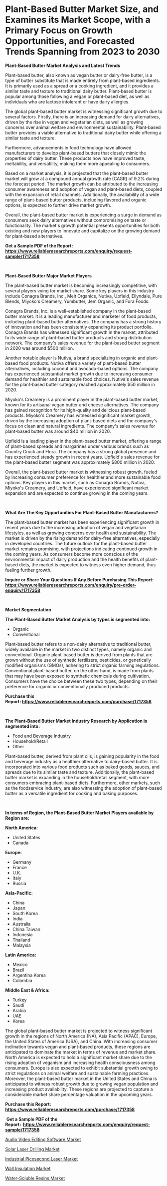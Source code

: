 <p><h1>Plant-Based Butter Market Size, and Examines its Market Scope, with a Primary Focus on Growth Opportunities, and Forecasted Trends Spanning from 2023 to 2030</h1></p><p><strong>Plant-Based Butter Market Analysis and Latest Trends</strong></p>
<p><p>Plant-based butter, also known as vegan butter or dairy-free butter, is a type of butter substitute that is made entirely from plant-based ingredients. It is primarily used as a spread or a cooking ingredient, and it provides a similar taste and texture to traditional dairy butter. Plant-based butter is popular among those following a vegan or plant-based diet, as well as individuals who are lactose intolerant or have dairy allergies.</p><p>The global plant-based butter market is witnessing significant growth due to several factors. Firstly, there is an increasing demand for dairy alternatives, driven by the rise in vegan and vegetarian diets, as well as growing concerns over animal welfare and environmental sustainability. Plant-based butter provides a viable alternative to traditional dairy butter while offering a similar taste and texture.</p><p>Furthermore, advancements in food technology have allowed manufacturers to develop plant-based butters that closely mimic the properties of dairy butter. These products now have improved taste, meltability, and versatility, making them more appealing to consumers.</p><p>Based on a market analysis, it is projected that the plant-based butter market will grow at a compound annual growth rate (CAGR) of 9.2% during the forecast period. The market growth can be attributed to the increasing consumer awareness and adoption of vegan and plant-based diets, coupled with the expansion of retail channels. Additionally, the availability of a wide range of plant-based butter products, including flavored and organic options, is expected to further drive market growth.</p><p>Overall, the plant-based butter market is experiencing a surge in demand as consumers seek dairy alternatives without compromising on taste or functionality. The market's growth potential presents opportunities for both existing and new players to innovate and capitalize on the growing demand for plant-based alternatives.</p></p>
<p><strong>Get a Sample PDF of the Report:&nbsp; <a href="https://www.reliableresearchreports.com/enquiry/request-sample/1717358">https://www.reliableresearchreports.com/enquiry/request-sample/1717358</a></strong></p>
<p>&nbsp;</p>
<p><strong>Plant-Based Butter Major Market Players</strong></p>
<p><p>The plant-based butter market is becoming increasingly competitive, with several players vying for market share. Some key players in this industry include Conagra Brands, Inc., Melt Organics, Nutiva, Upfield, Ellyndale, Pure Blends, Miyoko's Creamery, Yumbutter, Jem Organic, and Fora Foods.</p><p>Conagra Brands, Inc. is a well-established company in the plant-based butter market. It is a leading manufacturer and marketer of food products, including plant-based butter alternatives. The company has a strong history of innovation and has been consistently expanding its product portfolio. Conagra Brands has witnessed significant growth in the market, attributed to its wide range of plant-based butter products and strong distribution network. The company's sales revenue for the plant-based butter segment in 2020 was around $500 million.</p><p>Another notable player is Nutiva, a brand specializing in organic and plant-based food products. Nutiva offers a variety of plant-based butter alternatives, including coconut and avocado-based options. The company has experienced substantial market growth due to increasing consumer demand for healthier and sustainable food choices. Nutiva's sales revenue for the plant-based butter category reached approximately $50 million in 2020.</p><p>Miyoko's Creamery is a prominent player in the plant-based butter market, known for its artisanal vegan butter and cheese alternatives. The company has gained recognition for its high-quality and delicious plant-based products. Miyoko's Creamery has witnessed significant market growth, driven by the increasing adoption of plant-based diets and the company's focus on clean and natural ingredients. The company's sales revenue for plant-based butter was around $40 million in 2020.</p><p>Upfield is a leading player in the plant-based butter market, offering a range of plant-based spreads and margarines under various brands such as Country Crock and Flora. The company has a strong global presence and has experienced steady growth in recent years. Upfield's sales revenue for the plant-based butter segment was approximately $800 million in 2020.</p><p>Overall, the plant-based butter market is witnessing robust growth, fueled by increasing consumer preference for healthier and more sustainable food options. Key players in this market, such as Conagra Brands, Nutiva, Miyoko's Creamery, and Upfield, have experienced significant market expansion and are expected to continue growing in the coming years.</p></p>
<p>&nbsp;</p>
<p><strong>What Are The Key Opportunities For Plant-Based Butter Manufacturers?</strong></p>
<p><p>The plant-based butter market has been experiencing significant growth in recent years due to the increasing adoption of vegan and vegetarian lifestyles, as well as growing concerns over health and sustainability. The market is driven by the rising demand for dairy-free alternatives, especially in developed countries. The future outlook for the plant-based butter market remains promising, with projections indicating continued growth in the coming years. As consumers become more conscious of the environmental impact of dairy production and the health benefits of plant-based diets, the market is expected to witness even higher demand, thus fueling further growth.</p></p>
<p><strong>Inquire or Share Your Questions If Any Before Purchasing This Report: <a href="https://www.reliableresearchreports.com/enquiry/pre-order-enquiry/1717358">https://www.reliableresearchreports.com/enquiry/pre-order-enquiry/1717358</a></strong></p>
<p>&nbsp;</p>
<p><strong>Market Segmentation</strong></p>
<p><strong>The Plant-Based Butter Market Analysis by types is segmented into:</strong></p>
<p><ul><li>Organic</li><li>Conventional</li></ul></p>
<p><p>Plant-based butter refers to a non-dairy alternative to traditional butter, widely available in the market in two distinct types, namely organic and conventional. Organic plant-based butter is derived from plants that are grown without the use of synthetic fertilizers, pesticides, or genetically modified organisms (GMOs), adhering to strict organic farming regulations. Conventional plant-based butter, on the other hand, is made from plants that may have been exposed to synthetic chemicals during cultivation. Consumers have the choice between these two types, depending on their preference for organic or conventionally produced products.</p></p>
<p><strong>Purchase this Report:&nbsp;<a href="https://www.reliableresearchreports.com/purchase/1717358">https://www.reliableresearchreports.com/purchase/1717358</a></strong></p>
<p>&nbsp;</p>
<p><strong>The Plant-Based Butter Market Industry Research by Application is segmented into:</strong></p>
<p><ul><li>Food and Beverage Industry</li><li>Household/Retail</li><li>Other</li></ul></p>
<p><p>Plant-based butter, derived from plant oils, is gaining popularity in the food and beverage industry as a healthier alternative to dairy-based butter. It is incorporated into various food products such as baked goods, sauces, and spreads due to its similar taste and texture. Additionally, the plant-based butter market is expanding in the household/retail segment, with more consumers embracing plant-based diets. Furthermore, other markets, such as the foodservice industry, are also witnessing the adoption of plant-based butter as a versatile ingredient for cooking and baking purposes.</p></p>
<p>&nbsp;</p>
<p><strong>In terms of Region, the Plant-Based Butter Market Players available by Region are:</strong></p>
<p>
    <p> <strong> North America: </strong>
        <ul>
            <li>United States</li>
            <li>Canada</li>
        </ul>
        </p> 
    <p> <strong> Europe: </strong>
        <ul>
            <li>Germany</li>
            <li>France</li>
            <li>U.K.</li>
            <li>Italy</li>
            <li>Russia</li>
        </ul>
        </p> 
    <p> <strong> Asia-Pacific: </strong>
        <ul>
            <li>China</li>
            <li>Japan</li>
            <li>South Korea</li>
            <li>India</li>
            <li>Australia</li>
            <li>China Taiwan</li>
            <li>Indonesia</li>
            <li>Thailand</li>
            <li>Malaysia</li>
        </ul>
        </p> 
    <p> <strong> Latin America: </strong>
        <ul>
            <li>Mexico</li>
            <li>Brazil</li>
            <li>Argentina Korea</li>
            <li>Colombia</li>
        </ul>
        </p> 
    <p> <strong> Middle East & Africa: </strong>
        <ul>
            <li>Turkey</li>
            <li>Saudi</li>
            <li>Arabia</li>
            <li>UAE</li>
            <li>Korea</li>
        </ul>
    </p>
    </p>
<p><p>The global plant-based butter market is projected to witness significant growth in the regions of North America (NA), Asia Pacific (APAC), Europe, the United States of America (USA), and China. With increasing consumer inclination towards vegan and plant-based products, these regions are anticipated to dominate the market in terms of revenue and market share. North America is expected to hold a significant market share due to the rising adoption of veganism and increasing health consciousness among consumers. Europe is also expected to exhibit substantial growth owing to strict regulations on animal welfare and sustainable farming practices. Moreover, the plant-based butter market in the United States and China is anticipated to witness robust growth due to growing vegan population and increasing product availability. These regions are projected to capture a considerable market share percentage valuation in the upcoming years.</p></p>
<p><strong>Purchase this Report: <a href="https://www.reliableresearchreports.com/purchase/1717358">https://www.reliableresearchreports.com/purchase/1717358</a></strong></p>
<p>&nbsp;<strong>Get a Sample PDF of the Report:&nbsp;&nbsp;<a href="https://www.reliableresearchreports.com/enquiry/request-sample/1717358">https://www.reliableresearchreports.com/enquiry/request-sample/1717358</a></strong></p>
<p><strong></strong></p>
<p><p><a href="https://www.linkedin.com/pulse/audio-video-editing-software-market-size-2023-2030-global/">Audio Video Editing Software Market</a></p><p><a href="https://www.linkedin.com/pulse/solar-laser-drilling-market-size-2023-2030-global-industrial/">Solar Laser Drilling Market</a></p><p><a href="https://www.linkedin.com/pulse/industrial-picosecond-laser-market-size-share-amp-trends/">Industrial Picosecond Laser Market</a></p><p><a href="https://medium.com/@tyreldooley/wall-insulation-market-size-cagr-trends-2024-2030-2e1ffce65aa3">Wall Insulation Market</a></p><p><a href="https://medium.com/@trystanward/analyzing-water-soluble-resins-market-global-industry-perspective-and-forecast-2023-to-2030-a9b7046609d5">Water-Soluble Resins Market</a></p></p>